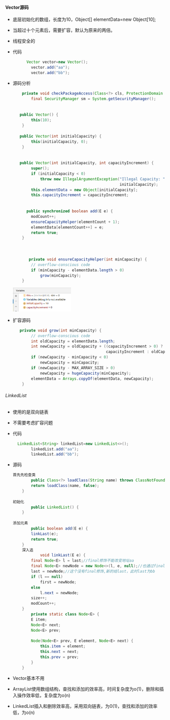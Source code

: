 #### Vector源码

* 底层初始化的数组，长度为10，Object[] elementData=new Object[10];

* 当超过十个元素后，需要扩容，默认为原来的两倍。

* 线程安全的

* 代码

  ```java
        Vector vector=new Vector();
          vector.add("aa");
          vector.add("bb");
  ```

* 源码分析

  ```java
      private void checkPackageAccess(Class<?> cls, ProtectionDomain pd) {
          final SecurityManager sm = System.getSecurityManager();
          
          
     public Vector() {
          this(10);
      }
          
     public Vector(int initialCapacity) {
          this(initialCapacity, 0);
      }
          
          
     public Vector(int initialCapacity, int capacityIncrement) {
          super();
          if (initialCapacity < 0)
              throw new IllegalArgumentException("Illegal Capacity: "+
                                                 initialCapacity);
          this.elementData = new Object[initialCapacity];
          this.capacityIncrement = capacityIncrement;
         
         
        public synchronized boolean add(E e) {
          modCount++;
          ensureCapacityHelper(elementCount + 1);
          elementData[elementCount++] = e;
          return true;
      }
         
         
         
         private void ensureCapacityHelper(int minCapacity) {
          // overflow-conscious code
          if (minCapacity - elementData.length > 0)
              grow(minCapacity);
      }   
  ```

  <img src="Vector%E6%BA%90%E7%A0%81.assets/1692169946618.png" alt="1692169946618" style="zoom:50%;" />

* 扩容源码

  ```java
     private void grow(int minCapacity) {
          // overflow-conscious code
          int oldCapacity = elementData.length;
          int newCapacity = oldCapacity + ((capacityIncrement > 0) ?
                                           capacityIncrement : oldCapacity);
          if (newCapacity - minCapacity < 0)
              newCapacity = minCapacity;
          if (newCapacity - MAX_ARRAY_SIZE > 0)
              newCapacity = hugeCapacity(minCapacity);
          elementData = Arrays.copyOf(elementData, newCapacity);
      }
  ```

  

###### LinkedList

* 使用的是双向链表

* 不需要考虑扩容问题

* 代码

  ```java
    LinkedList<String> linkedList=new LinkedList<>();
          linkedList.add("aa");
          linkedList.add("bb");
  ```

* 源码

  ```java
  首先先检查类
          public Class<?> loadClass(String name) throws ClassNotFoundException {
          return loadClass(name, false);
      }
  
  初始化
          public LinkedList() {
      }
  
  添加元素
          public boolean add(E e) {
          linkLast(e);
          return true;
      }
      深入追
              void linkLast(E e) {
          final Node<E> l = last;//final修饰不能改变地址aa
          final Node<E> newNode = new Node<>(l, e, null);//也通过final定义了bb指aa
          last = newNode;//这个没有final修饰,新的给last，此时last为bb
          if (l == null)
              first = newNode;
          else
              l.next = newNode;
          size++;
          modCount++;
      }
          private static class Node<E> {
          E item;
          Node<E> next;
          Node<E> prev;
  
          Node(Node<E> prev, E element, Node<E> next) {
              this.item = element;
              this.next = next;
              this.prev = prev;
          }
      }
  
  ```

  

* Vector基本不用
* ArrayList使用数组结构，查找和添加的效率高，时间复杂度为o(1)，删除和插入操作效率低，复杂度为o(n)
* LinkedList插入和删除效率高，采用双向链表，为0(1)，查找和添加的效率低，为o(n)